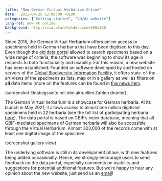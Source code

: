 ```yaml
---
title: "New German Virtual Herbarium Online"
date:  2021-04-26 12:00:00 +0100
categories: ["Getting started", "VH/de website"]
lang-ref: new vh online
background: http://via.placeholder.com/600x300
---
```

Since 2015, the German Virtual Herbarium offers online access to specimens held in German herbaria that have been digitised to this day. Even though the [old data portal](https://search.biocase.de/vh) allowed to search specimens based on a wide range of criteria, the software was beginning to show its age in respects to both functionality and usability. For this reason, a new website has been established: Founded on software developed by and hosted on servers of the [Global Biodiversity Information Facility](https://www.gbif.org), it offers state-of-the-art views of the specimens as lists, map or in a gallery as well as filters on **all** data items (more on the features can be found in [this news item](/post/2020/features-explained/).

(screenshot Einstiegsseite mit den aktuellen Zahlen drunter).

The German Virtual herbarium is a showcase for German herbaria. At its launch in May 2021, it allows access to almost one million digitised specimens held in 22 herbaria (see the full list of participating herbaria [here](/data?view=DATASETS)). The data portal is based on GBIF’s index database, meaning that all GBIF-mediated specimens of German herbaria will also be accessible through the Virtual Herbarium. Almost 300,000 of the records come with at least one digital image of the specimen.

(screenshot gallery view)

The underlying software is still in its development phase, with new features being added occasionally. Hence, we strongly encourage users to send feedback on the data portal, especially comments on usability and suggestions for potential additional features. But we’re happy to hear any opinion about the new website, just send us an [email](mailto:contact@gbif.de)!
